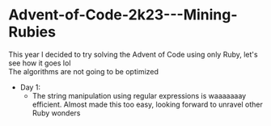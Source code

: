 # Advent-of-Code-2k23---Mining-Rubies

This year I decided to try solving the Advent of Code using only Ruby, let's see how it goes lol <br>
The algorithms are not going to be optimized <br>

- Day 1:
  - The string manipulation using regular expressions is waaaaaaay efficient. Almost made this too easy, looking forward to unravel other Ruby wonders
